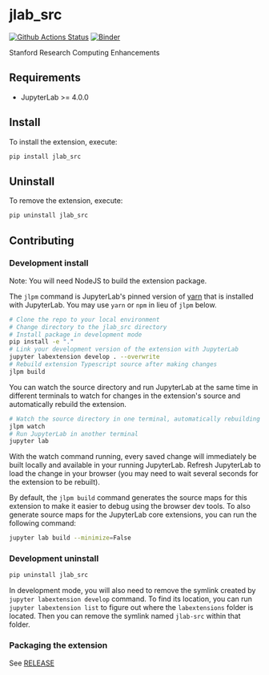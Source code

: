 # jlab_src

[![Github Actions Status](https://github.com/saracook/jlab-src.git/workflows/Build/badge.svg)](https://github.com/saracook/jlab-src.git/actions/workflows/build.yml)
[![Binder](https://mybinder.org/badge_logo.svg)](https://mybinder.org/v2/gh/saracook/jlab-src.git/main?urlpath=lab)


Stanford Research Computing Enhancements

## Requirements

- JupyterLab >= 4.0.0

## Install

To install the extension, execute:

```bash
pip install jlab_src
```

## Uninstall

To remove the extension, execute:

```bash
pip uninstall jlab_src
```

## Contributing

### Development install

Note: You will need NodeJS to build the extension package.

The `jlpm` command is JupyterLab's pinned version of
[yarn](https://yarnpkg.com/) that is installed with JupyterLab. You may use
`yarn` or `npm` in lieu of `jlpm` below.

```bash
# Clone the repo to your local environment
# Change directory to the jlab_src directory
# Install package in development mode
pip install -e "."
# Link your development version of the extension with JupyterLab
jupyter labextension develop . --overwrite
# Rebuild extension Typescript source after making changes
jlpm build
```

You can watch the source directory and run JupyterLab at the same time in different terminals to watch for changes in the extension's source and automatically rebuild the extension.

```bash
# Watch the source directory in one terminal, automatically rebuilding when needed
jlpm watch
# Run JupyterLab in another terminal
jupyter lab
```

With the watch command running, every saved change will immediately be built locally and available in your running JupyterLab. Refresh JupyterLab to load the change in your browser (you may need to wait several seconds for the extension to be rebuilt).

By default, the `jlpm build` command generates the source maps for this extension to make it easier to debug using the browser dev tools. To also generate source maps for the JupyterLab core extensions, you can run the following command:

```bash
jupyter lab build --minimize=False
```

### Development uninstall

```bash
pip uninstall jlab_src
```

In development mode, you will also need to remove the symlink created by `jupyter labextension develop`
command. To find its location, you can run `jupyter labextension list` to figure out where the `labextensions`
folder is located. Then you can remove the symlink named `jlab-src` within that folder.

### Packaging the extension

See [RELEASE](RELEASE.md)
